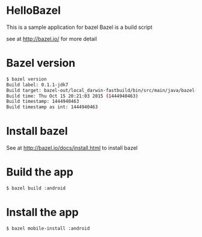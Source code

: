 HelloBazel
=================

This is a sample application for bazel
Bazel is a build script

see at http://bazel.io/ for more detail

# Bazel version

```bash
$ bazel version
Build label: 0.1.1-jdk7
Build target: bazel-out/local_darwin-fastbuild/bin/src/main/java/bazel-main_deploy.jar
Build time: Thu Oct 15 20:21:03 2015 (1444940463)
Build timestamp: 1444940463
Build timestamp as int: 1444940463
```

# Install bazel

See at http://bazel.io/docs/install.html to install bazel

# Build the app

```bash
$ bazel build :android
```

# Install the app

```bash
$ bazel mobile-install :android
```
